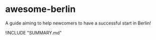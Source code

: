 # awesome-berlin

A guide aiming to help newcomers to have a successful start in Berlin!

!INCLUDE "SUMMARY.md"
